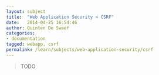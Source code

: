 ```yaml
---
layout: subject
title:  "Web Application Security > CSRF"
date:   2014-04-25 16:54:46
author: Quinten De Swaef
categories:
- documentation
tagged: webapp, csrf
permalink: /learn/subjects/web-application-security/csrf
---
```



> TODO
